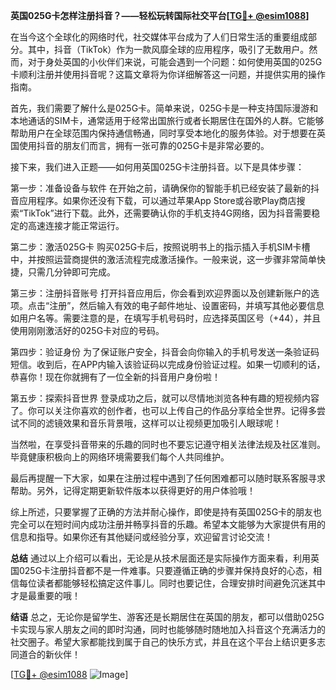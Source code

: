**英国025G卡怎样注册抖音？——轻松玩转国际社交平台[[TG💪+ @esim1088](https://t.me/s/esim1088)]**

在当今这个全球化的网络时代，社交媒体平台成为了人们日常生活的重要组成部分。其中，抖音（TikTok）作为一款风靡全球的应用程序，吸引了无数用户。然而，对于身处英国的小伙伴们来说，可能会遇到一个问题：如何使用英国的025G卡顺利注册并使用抖音呢？这篇文章将为你详细解答这一问题，并提供实用的操作指南。

首先，我们需要了解什么是025G卡。简单来说，025G卡是一种支持国际漫游和本地通话的SIM卡，通常适用于经常出国旅行或者长期居住在国外的人群。它能够帮助用户在全球范围内保持通信畅通，同时享受本地化的服务体验。对于想要在英国使用抖音的朋友们而言，拥有一张可靠的025G卡是非常必要的。

接下来，我们进入正题——如何用英国025G卡注册抖音。以下是具体步骤：

第一步：准备设备与软件
在开始之前，请确保你的智能手机已经安装了最新的抖音应用程序。如果你还没有下载，可以通过苹果App Store或谷歌Play商店搜索“TikTok”进行下载。此外，还需要确认你的手机支持4G网络，因为抖音需要稳定的高速连接才能正常运行。

第二步：激活025G卡
购买025G卡后，按照说明书上的指示插入手机SIM卡槽中，并按照运营商提供的激活流程完成激活操作。一般来说，这一步骤非常简单快捷，只需几分钟即可完成。

第三步：注册抖音账号
打开抖音应用后，你会看到欢迎界面以及创建新账户的选项。点击“注册”，然后输入有效的电子邮件地址、设置密码，并填写其他必要信息如用户名等。需要注意的是，在填写手机号码时，应选择英国区号（+44），并且使用刚刚激活好的025G卡对应的号码。

第四步：验证身份
为了保证账户安全，抖音会向你输入的手机号发送一条验证码短信。收到后，在APP内输入该验证码以完成身份验证过程。如果一切顺利的话，恭喜你！现在你就拥有了一位全新的抖音用户身份啦！

第五步：探索抖音世界
登录成功之后，就可以尽情地浏览各种有趣的短视频内容了。你可以关注你喜欢的创作者，也可以上传自己的作品分享给全世界。记得多尝试不同的滤镜效果和音乐背景哦，这样可以让视频更加吸引人眼球呢！

当然啦，在享受抖音带来的乐趣的同时也不要忘记遵守相关法律法规及社区准则。毕竟健康积极向上的网络环境需要我们每个人共同维护。

最后再提醒一下大家，如果在注册过程中遇到了任何困难都可以随时联系客服寻求帮助。另外，记得定期更新软件版本以获得更好的用户体验哦！

综上所述，只要掌握了正确的方法并耐心操作，即使是持有英国025G卡的朋友也完全可以在短时间内成功注册并畅享抖音的乐趣。希望本文能够为大家提供有用的信息和指导。如果你还有其他疑问或经验分享，欢迎留言讨论交流！

**总结**
通过以上介绍可以看出，无论是从技术层面还是实际操作方面来看，利用英国025G卡注册抖音都不是一件难事。只要遵循正确的步骤并保持良好的心态，相信每位读者都能够轻松搞定这件事儿。同时也要记住，合理安排时间避免沉迷其中才是最重要的哦！

**结语**
总之，无论你是留学生、游客还是长期居住在英国的朋友，都可以借助025G卡实现与家人朋友之间的即时沟通，同时也能够随时随地加入抖音这个充满活力的社交圈子。希望大家都能找到属于自己的快乐方式，并且在这个平台上结识更多志同道合的新伙伴！

[[TG💪+ @esim1088](https://t.me/s/esim1088) ![Image](https://i.postimg.cc/4NQfJmqS/Snipaste-2025-05-13-00-14-12.png)]